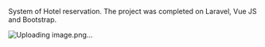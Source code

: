 System of Hotel reservation. The project was completed on Laravel, Vue JS and Bootstrap.

![Uploading image.png…]()
